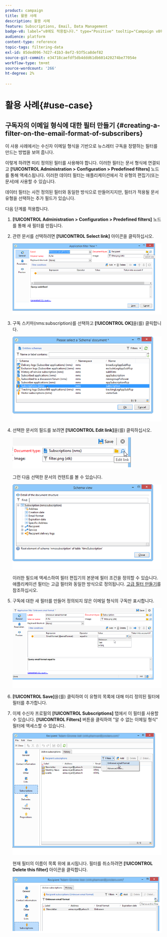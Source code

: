 ```yaml
---
product: campaign
title: 활용 사례
description: 활용 사례
feature: Subscriptions, Email, Data Management
badge-v8: label="v8에도 적용됩니다." type="Positive" tooltip="Campaign v8에도 적용됩니다."
audience: platform
content-type: reference
topic-tags: filtering-data
exl-id: 85ded096-7d27-41b3-8ef2-93f5ca8def82
source-git-commit: e34718caefdf5db4ddd61db601420274be77054e
workflow-type: tm+mt
source-wordcount: '266'
ht-degree: 2%

---
```


# 활용 사례{#use-case}



## 구독자의 이메일 형식에 대한 필터 만들기 {#creating-a-filter-on-the-email-format-of-subscribers}

이 사용 사례에서는 수신자 이메일 형식을 기반으로 뉴스레터 구독을 정렬하는 필터를 만드는 방법을 보여 줍니다.

이렇게 하려면 미리 정의된 필터를 사용해야 합니다. 이러한 필터는 문서 형식에 연결되고 **[!UICONTROL Administration > Configuration > Predefined filters]** 노드를 통해 액세스됩니다. 이러한 데이터 필터는 애플리케이션에서 각 유형의 편집기(또는 문서)에 사용할 수 있습니다.

데이터 필터는 사전 정의된 필터와 동일한 방식으로 만들어지지만, 필터가 적용될 문서 유형을 선택하는 추가 필드가 있습니다.

다음 단계를 적용합니다.

1. **[!UICONTROL Administration > Configuration > Predefined filters]** 노드를 통해 새 필터를 만듭니다.
1. 관련 문서를 선택하려면 **[!UICONTROL Select link]** 아이콘을 클릭하십시오.

   ![](assets/s_ncs_user_filter_choose_schema.png)

1. 구독 스키마(nms:subscription)를 선택하고 **[!UICONTROL OK]**&#x200B;을(를) 클릭합니다.

   ![](assets/s_ncs_user_filter_select_schema.png)

1. 선택한 문서의 필드를 보려면 **[!UICONTROL Edit link]**&#x200B;을(를) 클릭하십시오.

   ![](assets/s_ncs_user_filter_edit_schema.png)

   그런 다음 선택한 문서의 컨텐트를 볼 수 있습니다.

   ![](assets/s_ncs_user_filter_view_schema.png)

   이러한 필드에 액세스하여 필터 편집기의 본문에 필터 조건을 정의할 수 있습니다. 애플리케이션 필터는 고급 필터와 동일한 방식으로 정의됩니다. [고급 필터 만들기](../../platform/using/creating-filters.md#creating-an-advanced-filter)를 참조하십시오.

1. 구독에 대한 새 필터를 만들어 정의되지 않은 이메일 형식의 구독만 표시합니다.

   ![](assets/s_ncs_user_filter_parameters.png)

1. **[!UICONTROL Save]**&#x200B;을(를) 클릭하여 이 유형의 목록에 대해 미리 정의된 필터에 필터를 추가합니다.
1. 이제 수신자 프로필의 **[!UICONTROL Subscriptions]** 탭에서 이 필터를 사용할 수 있습니다. **[!UICONTROL Filters]** 버튼을 클릭하여 &quot;알 수 없는 이메일 형식&quot; 필터에 액세스할 수 있습니다.

   ![](assets/s_ncs_user_filter_on_events.png)

   현재 필터의 이름이 목록 위에 표시됩니다. 필터를 취소하려면 **[!UICONTROL Delete this filter]** 아이콘을 클릭합니다.

   ![](assets/s_ncs_user_filter_on_subscriptions.png)
